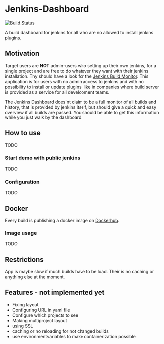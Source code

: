 # Jenkins-Dashboard 

[![Build Status](https://travis-ci.org/chris060986/jenkins-dashboard.svg?branch=master)](https://travis-ci.org/chris060986/jenkins-dashboard)

A build dashboard for jenkins for all who are no allowed to install jenkins plugins.

## Motivation
Target users are **NOT** admin-users who setting up their own jenkins, for a single project and are free to do whatever they want with their jenkins installation. Thy should have a look for the [Jenkins Build Monitor](https://github.com/jan-molak/jenkins-build-monitor-plugin/).
This application is for users with no admin access to jenkins and with no possibility to install or update plugins, like in companies where build server is provided as a service for all development teams.

The Jenkins Dashboard does'nt claim to be a full monitor of all builds and history, that is provided by jenkins itself, but should give a quick and easy overview if all builds are passed. You should be able to get this information while you just walk by the dashboard.

## How to use
TODO

### Start demo with public jenkins
TODO

### Configuration
TODO

## Docker

Every build is publishing a docker image on [Dockerhub](https://hub.docker.com/r/chris060986/jenkins-dashboard/).

### Image usage

TODO

## Restrictions
App is maybe slow if much builds have to be load. Their is no caching or anything else at the moment.

## Features - not implemented yet

- Fixing layout
- Configuring URL in yaml file
- Configure which projects to see
- Making multiproject layout
- using SSL
- caching or no reloading for not changed builds
- use environmentvariables to make containerization possible

